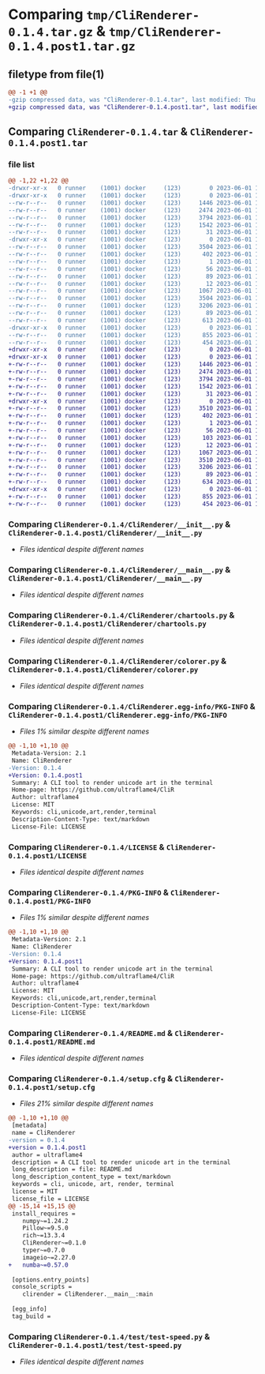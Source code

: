 # Comparing `tmp/CliRenderer-0.1.4.tar.gz` & `tmp/CliRenderer-0.1.4.post1.tar.gz`

## filetype from file(1)

```diff
@@ -1 +1 @@
-gzip compressed data, was "CliRenderer-0.1.4.tar", last modified: Thu Jun  1 13:01:35 2023, max compression
+gzip compressed data, was "CliRenderer-0.1.4.post1.tar", last modified: Thu Jun  1 13:09:38 2023, max compression
```

## Comparing `CliRenderer-0.1.4.tar` & `CliRenderer-0.1.4.post1.tar`

### file list

```diff
@@ -1,22 +1,22 @@
-drwxr-xr-x   0 runner    (1001) docker     (123)        0 2023-06-01 13:01:35.348923 CliRenderer-0.1.4/
-drwxr-xr-x   0 runner    (1001) docker     (123)        0 2023-06-01 13:01:35.344922 CliRenderer-0.1.4/CliRenderer/
--rw-r--r--   0 runner    (1001) docker     (123)     1446 2023-06-01 13:01:17.000000 CliRenderer-0.1.4/CliRenderer/__init__.py
--rw-r--r--   0 runner    (1001) docker     (123)     2474 2023-06-01 13:01:17.000000 CliRenderer-0.1.4/CliRenderer/__main__.py
--rw-r--r--   0 runner    (1001) docker     (123)     3794 2023-06-01 13:01:17.000000 CliRenderer-0.1.4/CliRenderer/chartools.py
--rw-r--r--   0 runner    (1001) docker     (123)     1542 2023-06-01 13:01:17.000000 CliRenderer-0.1.4/CliRenderer/colorer.py
--rw-r--r--   0 runner    (1001) docker     (123)       31 2023-06-01 13:01:17.000000 CliRenderer-0.1.4/CliRenderer/core.py
-drwxr-xr-x   0 runner    (1001) docker     (123)        0 2023-06-01 13:01:35.344922 CliRenderer-0.1.4/CliRenderer.egg-info/
--rw-r--r--   0 runner    (1001) docker     (123)     3504 2023-06-01 13:01:35.000000 CliRenderer-0.1.4/CliRenderer.egg-info/PKG-INFO
--rw-r--r--   0 runner    (1001) docker     (123)      402 2023-06-01 13:01:35.000000 CliRenderer-0.1.4/CliRenderer.egg-info/SOURCES.txt
--rw-r--r--   0 runner    (1001) docker     (123)        1 2023-06-01 13:01:35.000000 CliRenderer-0.1.4/CliRenderer.egg-info/dependency_links.txt
--rw-r--r--   0 runner    (1001) docker     (123)       56 2023-06-01 13:01:35.000000 CliRenderer-0.1.4/CliRenderer.egg-info/entry_points.txt
--rw-r--r--   0 runner    (1001) docker     (123)       89 2023-06-01 13:01:35.000000 CliRenderer-0.1.4/CliRenderer.egg-info/requires.txt
--rw-r--r--   0 runner    (1001) docker     (123)       12 2023-06-01 13:01:35.000000 CliRenderer-0.1.4/CliRenderer.egg-info/top_level.txt
--rw-r--r--   0 runner    (1001) docker     (123)     1067 2023-06-01 13:01:17.000000 CliRenderer-0.1.4/LICENSE
--rw-r--r--   0 runner    (1001) docker     (123)     3504 2023-06-01 13:01:35.348923 CliRenderer-0.1.4/PKG-INFO
--rw-r--r--   0 runner    (1001) docker     (123)     3206 2023-06-01 13:01:17.000000 CliRenderer-0.1.4/README.md
--rw-r--r--   0 runner    (1001) docker     (123)       89 2023-06-01 13:01:17.000000 CliRenderer-0.1.4/pyproject.toml
--rw-r--r--   0 runner    (1001) docker     (123)      613 2023-06-01 13:01:35.348923 CliRenderer-0.1.4/setup.cfg
-drwxr-xr-x   0 runner    (1001) docker     (123)        0 2023-06-01 13:01:35.348923 CliRenderer-0.1.4/test/
--rw-r--r--   0 runner    (1001) docker     (123)      855 2023-06-01 13:01:17.000000 CliRenderer-0.1.4/test/test-speed.py
--rw-r--r--   0 runner    (1001) docker     (123)      454 2023-06-01 13:01:17.000000 CliRenderer-0.1.4/test/test.py
+drwxr-xr-x   0 runner    (1001) docker     (123)        0 2023-06-01 13:09:38.463481 CliRenderer-0.1.4.post1/
+drwxr-xr-x   0 runner    (1001) docker     (123)        0 2023-06-01 13:09:38.459480 CliRenderer-0.1.4.post1/CliRenderer/
+-rw-r--r--   0 runner    (1001) docker     (123)     1446 2023-06-01 13:09:27.000000 CliRenderer-0.1.4.post1/CliRenderer/__init__.py
+-rw-r--r--   0 runner    (1001) docker     (123)     2474 2023-06-01 13:09:27.000000 CliRenderer-0.1.4.post1/CliRenderer/__main__.py
+-rw-r--r--   0 runner    (1001) docker     (123)     3794 2023-06-01 13:09:27.000000 CliRenderer-0.1.4.post1/CliRenderer/chartools.py
+-rw-r--r--   0 runner    (1001) docker     (123)     1542 2023-06-01 13:09:27.000000 CliRenderer-0.1.4.post1/CliRenderer/colorer.py
+-rw-r--r--   0 runner    (1001) docker     (123)       31 2023-06-01 13:09:27.000000 CliRenderer-0.1.4.post1/CliRenderer/core.py
+drwxr-xr-x   0 runner    (1001) docker     (123)        0 2023-06-01 13:09:38.463481 CliRenderer-0.1.4.post1/CliRenderer.egg-info/
+-rw-r--r--   0 runner    (1001) docker     (123)     3510 2023-06-01 13:09:38.000000 CliRenderer-0.1.4.post1/CliRenderer.egg-info/PKG-INFO
+-rw-r--r--   0 runner    (1001) docker     (123)      402 2023-06-01 13:09:38.000000 CliRenderer-0.1.4.post1/CliRenderer.egg-info/SOURCES.txt
+-rw-r--r--   0 runner    (1001) docker     (123)        1 2023-06-01 13:09:38.000000 CliRenderer-0.1.4.post1/CliRenderer.egg-info/dependency_links.txt
+-rw-r--r--   0 runner    (1001) docker     (123)       56 2023-06-01 13:09:38.000000 CliRenderer-0.1.4.post1/CliRenderer.egg-info/entry_points.txt
+-rw-r--r--   0 runner    (1001) docker     (123)      103 2023-06-01 13:09:38.000000 CliRenderer-0.1.4.post1/CliRenderer.egg-info/requires.txt
+-rw-r--r--   0 runner    (1001) docker     (123)       12 2023-06-01 13:09:38.000000 CliRenderer-0.1.4.post1/CliRenderer.egg-info/top_level.txt
+-rw-r--r--   0 runner    (1001) docker     (123)     1067 2023-06-01 13:09:27.000000 CliRenderer-0.1.4.post1/LICENSE
+-rw-r--r--   0 runner    (1001) docker     (123)     3510 2023-06-01 13:09:38.463481 CliRenderer-0.1.4.post1/PKG-INFO
+-rw-r--r--   0 runner    (1001) docker     (123)     3206 2023-06-01 13:09:27.000000 CliRenderer-0.1.4.post1/README.md
+-rw-r--r--   0 runner    (1001) docker     (123)       89 2023-06-01 13:09:27.000000 CliRenderer-0.1.4.post1/pyproject.toml
+-rw-r--r--   0 runner    (1001) docker     (123)      634 2023-06-01 13:09:38.463481 CliRenderer-0.1.4.post1/setup.cfg
+drwxr-xr-x   0 runner    (1001) docker     (123)        0 2023-06-01 13:09:38.463481 CliRenderer-0.1.4.post1/test/
+-rw-r--r--   0 runner    (1001) docker     (123)      855 2023-06-01 13:09:27.000000 CliRenderer-0.1.4.post1/test/test-speed.py
+-rw-r--r--   0 runner    (1001) docker     (123)      454 2023-06-01 13:09:27.000000 CliRenderer-0.1.4.post1/test/test.py
```

### Comparing `CliRenderer-0.1.4/CliRenderer/__init__.py` & `CliRenderer-0.1.4.post1/CliRenderer/__init__.py`

 * *Files identical despite different names*

### Comparing `CliRenderer-0.1.4/CliRenderer/__main__.py` & `CliRenderer-0.1.4.post1/CliRenderer/__main__.py`

 * *Files identical despite different names*

### Comparing `CliRenderer-0.1.4/CliRenderer/chartools.py` & `CliRenderer-0.1.4.post1/CliRenderer/chartools.py`

 * *Files identical despite different names*

### Comparing `CliRenderer-0.1.4/CliRenderer/colorer.py` & `CliRenderer-0.1.4.post1/CliRenderer/colorer.py`

 * *Files identical despite different names*

### Comparing `CliRenderer-0.1.4/CliRenderer.egg-info/PKG-INFO` & `CliRenderer-0.1.4.post1/CliRenderer.egg-info/PKG-INFO`

 * *Files 1% similar despite different names*

```diff
@@ -1,10 +1,10 @@
 Metadata-Version: 2.1
 Name: CliRenderer
-Version: 0.1.4
+Version: 0.1.4.post1
 Summary: A CLI tool to render unicode art in the terminal
 Home-page: https://github.com/ultraflame4/CliR
 Author: ultraflame4
 License: MIT
 Keywords: cli,unicode,art,render,terminal
 Description-Content-Type: text/markdown
 License-File: LICENSE
```

### Comparing `CliRenderer-0.1.4/LICENSE` & `CliRenderer-0.1.4.post1/LICENSE`

 * *Files identical despite different names*

### Comparing `CliRenderer-0.1.4/PKG-INFO` & `CliRenderer-0.1.4.post1/PKG-INFO`

 * *Files 1% similar despite different names*

```diff
@@ -1,10 +1,10 @@
 Metadata-Version: 2.1
 Name: CliRenderer
-Version: 0.1.4
+Version: 0.1.4.post1
 Summary: A CLI tool to render unicode art in the terminal
 Home-page: https://github.com/ultraflame4/CliR
 Author: ultraflame4
 License: MIT
 Keywords: cli,unicode,art,render,terminal
 Description-Content-Type: text/markdown
 License-File: LICENSE
```

### Comparing `CliRenderer-0.1.4/README.md` & `CliRenderer-0.1.4.post1/README.md`

 * *Files identical despite different names*

### Comparing `CliRenderer-0.1.4/setup.cfg` & `CliRenderer-0.1.4.post1/setup.cfg`

 * *Files 21% similar despite different names*

```diff
@@ -1,10 +1,10 @@
 [metadata]
 name = CliRenderer
-version = 0.1.4
+version = 0.1.4.post1
 author = ultraflame4
 description = A CLI tool to render unicode art in the terminal
 long_description = file: README.md
 long_description_content_type = text/markdown
 keywords = cli, unicode, art, render, terminal
 license = MIT
 license_file = LICENSE
@@ -15,14 +15,15 @@
 install_requires = 
 	numpy~=1.24.2
 	Pillow~=9.5.0
 	rich~=13.3.4
 	CliRenderer~=0.1.0
 	typer~=0.7.0
 	imageio~=2.27.0
+	numba~=0.57.0
 
 [options.entry_points]
 console_scripts = 
 	clirender = CliRenderer.__main__:main
 
 [egg_info]
 tag_build =
```

### Comparing `CliRenderer-0.1.4/test/test-speed.py` & `CliRenderer-0.1.4.post1/test/test-speed.py`

 * *Files identical despite different names*

